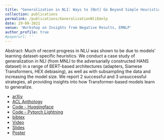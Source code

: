 ```yaml
---
title: "Generalization in NLI: Ways to [Not] Go Beyond Simple Heuristics"
collection: publications
permalink: /publications/GeneralizationNliEmnlp
date: 29-09-2021
venue: 'Workshop on Insights from Negative Results, EMNLP'
author_profile: true
#paperurl: ''
---
```

Abstract:
Much of recent progress in NLU was shown to be due to models' learning dataset-specific heuristics.
We conduct a case study of generalization in NLI (from MNLI to the adversarially constructed HANS
dataset) in a range of BERT-based architectures (adapters, Siamese Transformers, HEX debiasing),
as well as with subsampling the data and increasing the model size. We report 2 successful and 3
unsuccessful strategies, all providing insights into how Transformer-based models learn to generalize.

- [arXiv](https://arxiv.org/abs/2110.01518)
- [ACL Anthology](https://aclanthology.org/2021.insights-1.18/)
- [Code - Huggingface](https://github.com/prajjwal1/generalize_lm_nli)
- [Code - Pytorch Lightning](https://github.com/vecto-ai/langmo)
- [bibtex](https://raw.githubusercontent.com/prajjwal1/prajjwal1.github.io/master/bibtex/generalize_lm_nli.bib)
- [Video](https://www.youtube.com/watch?v=ByQu3J6Ji7E)
- [Slides](https://github.com/prajjwal1/prajjwal1.github.io/raw/master/research/emnlp-2021/generalization-nli/chinese_room_presentation.pdf)
- [Poster](https://github.com/prajjwal1/prajjwal1.github.io/raw/master/research/emnlp-2021/generalization-nli/NLI_Generalization_EMNLP_Poster.pdf)
